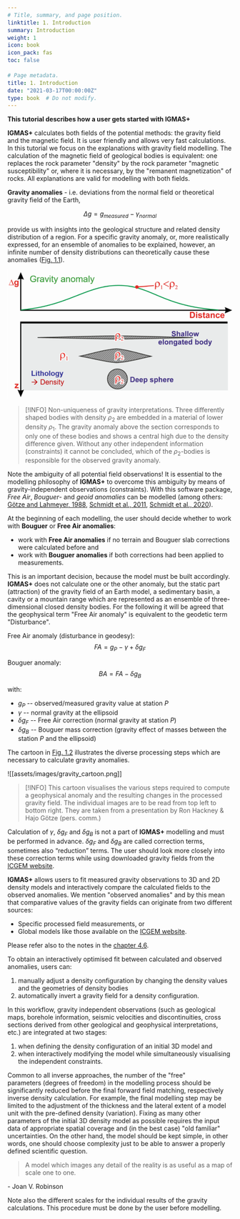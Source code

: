 ```yaml
---
# Title, summary, and page position.
linktitle: 1. Introduction
summary: Introduction
weight: 1
icon: book
icon_pack: fas
toc: false

# Page metadata.
title: 1. Introduction
date: "2021-03-17T00:00:00Z"
type: book  # Do not modify.
---
```


**This tutorial describes how a user gets started with IGMAS+**

**IGMAS+** calculates both fields of the potential methods: the gravity field and the magnetic field. It is user friendly and allows very fast calculations.
In this tutorial we focus on the explanations with gravity field modelling.
The calculation of the magnetic field of geological bodies is equivalent: one replaces the rock parameter "density" by the rock parameter "magnetic susceptibility" or, where it is necessary, by the "remanent magnetization" of rocks.
All explanations are valid for modelling with both fields.

**Gravity anomalies** - i.e. deviations from the normal field or theoretical gravity field of the Earth,

$$\Delta g  = g_{measured} - \gamma_{normal}$$

provide us with insights into the geological structure and related density distribution of a region.
For a specific gravity anomaly, or, more realistically expressed, for an ensemble of anomalies to be explained, however, an infinite number of density distributions can theoretically cause these anomalies ([Fig. 1.1](#figure-gravity_nonuniqueness)).

![Sample Caption](assets/images/gravity_nonuniqueness.png)

> [!INFO]
> Non-uniqueness of gravity interpretations. Three differently shaped bodies with density $\rho_2$ are embedded in a material of lower density $\rho_1$. The gravity anomaly above the section corresponds to only one of these bodies and shows a central high due to the density difference given. Without any other independent information (constraints) it cannot be concluded, which of the $\rho_2$-bodies is responsible for the observed gravity anomaly.

Note the ambiguity of all potential field observations!
It is essential to the modelling philosophy of **IGMAS+** to overcome this ambiguity by means of gravity-independent observations (constraints).
With this software package, *Free Air*, *Bouguer*- and *geoid anomalies* can be modelled (among others: [Götze and Lahmeyer, 1988](../../publication/goetze-1988), [Schmidt et al., 2011](../../publication/schmidt-2011), [Schmidt et al., 2020](../../publication/schmidt-2020)).

At the beginning of each modelling, the user should decide whether to work with **Bouguer** or **Free Air anomalies**:
- work with **Free Air anomalies** if no terrain and Bouguer slab corrections were calculated before and
- work with **Bouguer anomalies** if both corrections had been applied to measurements.

This is an important decision, because the model must be built accordingly.
**IGMAS+** does not calculate one or the other anomaly, but the static part (attraction) of the gravity field of an Earth model, a sedimentary basin, a cavity or a mountain range which are represented as an ensemble of three-dimensional closed density bodies.
For the following it will be agreed that the geophysical term "Free Air anomaly" is equivalent to the geodetic term "Disturbance".

Free Air anomaly (disturbance in geodesy):
$$FA = g_P - \gamma + \delta g_F$$

Bouguer anomaly:
$$BA = FA - \delta g_B$$

with:
- $g_P$ -- observed/measured gravity value at station $P$
- $\gamma$ -- normal gravity at the ellipsoid
- $\delta g_F$ -- Free Air correction (normal gravity at station $P$)
- $\delta g_B$ -- Bouguer mass correction (gravity effect of masses between the station $P$ and the ellipsoid)

The cartoon in [Fig.&#160;1.2](#figure-gravity_cartoon) illustrates the diverse processing steps which are necessary to calculate gravity anomalies.

![[assets/images/gravity_cartoon.png]]

> [!INFO]
> This cartoon visualises the various steps required to compute a geophysical anomaly and the resulting changes in the processed gravity field. The individual images are to be read from top left to bottom right. They are taken from a presentation by Ron Hackney & Hajo Götze (pers. comm.)

Calculation of $\gamma$, $\delta g_F$ and $\delta g_B$ is not a part of **IGMAS+** modelling and must be performed in advance.
$\delta g_F$ and $\delta g_B$ are called correction terms, sometimes also “reduction” terms.
The user should look more closely into these correction terms while using downloaded gravity fields from the [ICGEM website](http://icgem.gfz-potsdam.de).

**IGMAS+** allows users to fit measured gravity observations to 3D and 2D density models and interactively compare the calculated fields to the observed anomalies.
We mention "observed anomalies" and by this mean that comparative values of the gravity fields can originate from two different sources:
- Specific processed field measurements, or
- Global models like those available on the [ICGEM website](http://icgem.gfz-potsdam.de).

Please refer also to the notes in the [chapter 4.6](../4_fitting_gravity/#46-remarks-on-the-use-of-icgem-gravity-datasets).

To obtain an interactively optimised fit between calculated and observed anomalies, users can:
1. manually adjust a density configuration by changing the density values and the geometries of density bodies
2. automatically invert a gravity field for a density configuration.

In this workflow, gravity independent observations (such as geological maps, borehole information, seismic velocities and discontinuities, cross sections derived from other geological and geophysical interpretations, etc.) are integrated at two stages:
1. when defining the density configuration of an initial 3D model and
2. when interactively modifying the model while simultaneously visualising the independent constraints.

Common to all inverse approaches, the number of the "free" parameters&#160;(degrees of freedom) in the modelling process should be significantly reduced before the final forward field matching, respectively inverse density calculation.
For example, the final modelling step may be limited to the adjustment of the thickness and the lateral extent of a model unit with the pre-defined density (variation).
Fixing as many other parameters of the initial 3D density model as possible requires the input data of appropriate spatial coverage and (in the best case) "old familiar" uncertainties.
On the other hand, the model should be kept simple, in other words, one should choose complexity just to be able to answer a properly defined scientific question.

> A model which images any detail of the reality is as useful as a map of scale one to one.

\- Joan V. Robinson

Note also the different scales for the individual results of the gravity calculations.
This procedure must be done by the user before modelling.